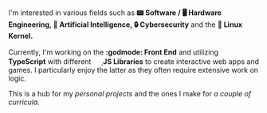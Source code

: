 I'm interested in various fields such as **📟 Software / 🖥️ Hardware Engineering, 🤖 Artificial Intelligence, 🔒 Cybersecurity** and the **🐧 Linux Kernel.**

Currently, I'm working on the **:godmode: Front End** and utilizing
<a
  href='https://typescriptlang.org'
  rel='nofollow'>
  <img
    src='https://upload.wikimedia.org/wikipedia/commons/f/f5/Typescript.svg'
    width='16'
    height='16'>
</a> **TypeScript** with different
<a
  href='https://developer.mozilla.org/en-US/docs/Web/javascript'
  rel='nofollow'>
  <img
    src='https://upload.wikimedia.org/wikipedia/commons/9/99/Unofficial_JavaScript_logo_2.svg'
    width='16'
    height='16'>
</a> **JS Libraries** to create interactive web apps and games. I particularly enjoy the latter as they often require extensive work on logic.

This is a hub for my *personal projects* and the ones I make for *a couple of curricula.*